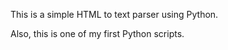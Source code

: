 This is a simple HTML to text parser using Python. 

Also, this is one of my first Python scripts. 
